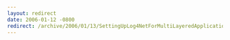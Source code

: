 ```yaml
---
layout: redirect
date: 2006-01-12 -0800
redirect: /archive/2006/01/13/SettingUpLog4NetForMultiLayeredApplications.aspx/
---
```

